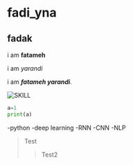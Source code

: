 # fadi_yna

## fadak

i am **fatameh**

i am *yarandi*

i am ***fatameh yarandi***.



![SKILL](https://static.evand.net/images/description/original/02960fdd782138bbbca6ebdca9cac307.png)

```python
a=1
print(a)
```
-python
-deep learning
 -RNN
 -CNN
-NLP

> Test
> >Test2
